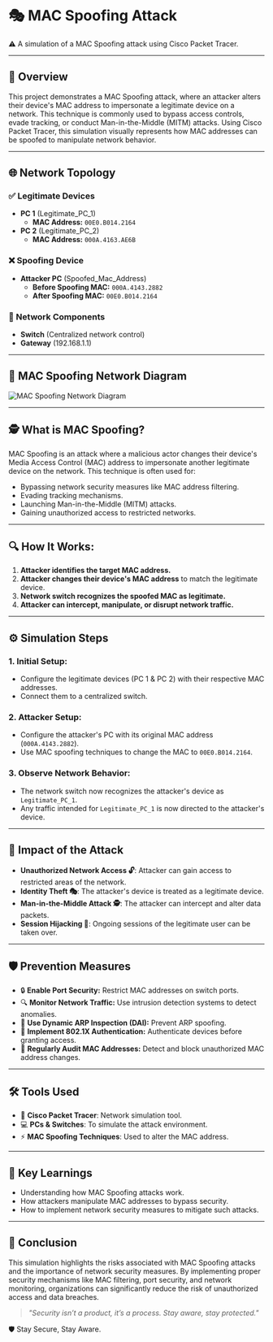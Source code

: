 # 🎭 MAC Spoofing Attack

⚠️ A simulation of a MAC Spoofing attack using Cisco Packet Tracer.

---

## 📖 Overview

This project demonstrates a MAC Spoofing attack, where an attacker alters their device's MAC address to impersonate a legitimate device on a network. This technique is commonly used to bypass access controls, evade tracking, or conduct Man-in-the-Middle (MITM) attacks. Using Cisco Packet Tracer, this simulation visually represents how MAC addresses can be spoofed to manipulate network behavior.

---

## 🌐 Network Topology

### ✅ Legitimate Devices
- **PC 1** (Legitimate_PC_1)  
  - **MAC Address:** `00E0.B014.2164`
- **PC 2** (Legitimate_PC_2)  
  - **MAC Address:** `000A.4163.AE6B`

### ❌ Spoofing Device
- **Attacker PC** (Spoofed_Mac_Address)  
  - **Before Spoofing MAC:** `000A.4143.2882`  
  - **After Spoofing MAC:** `00E0.B014.2164`

### 🔀 Network Components
- **Switch** (Centralized network control)
- **Gateway** (192.168.1.1)

---

## 📸 MAC Spoofing Network Diagram
![MAC Spoofing Network Diagram](https://github.com/21Lalit/Networking-projects/blob/main/Mac-Spoof.png)

---

## 🕵️ What is MAC Spoofing?

MAC Spoofing is an attack where a malicious actor changes their device's Media Access Control (MAC) address to impersonate another legitimate device on the network. This technique is often used for:
- Bypassing network security measures like MAC address filtering.
- Evading tracking mechanisms.
- Launching Man-in-the-Middle (MITM) attacks.
- Gaining unauthorized access to restricted networks.

---

## 🔍 How It Works:
1. **Attacker identifies the target MAC address.**
2. **Attacker changes their device's MAC address** to match the legitimate device.
3. **Network switch recognizes the spoofed MAC as legitimate.**
4. **Attacker can intercept, manipulate, or disrupt network traffic.**

---

## ⚙️ Simulation Steps

### 1. Initial Setup:
- Configure the legitimate devices (PC 1 & PC 2) with their respective MAC addresses.
- Connect them to a centralized switch.

### 2. Attacker Setup:
- Configure the attacker's PC with its original MAC address (`000A.4143.2882`).
- Use MAC spoofing techniques to change the MAC to `00E0.B014.2164`.

### 3. Observe Network Behavior:
- The network switch now recognizes the attacker's device as `Legitimate_PC_1`.
- Any traffic intended for `Legitimate_PC_1` is now directed to the attacker's device.

---

## 🚨 Impact of the Attack

- **Unauthorized Network Access 🔓**: Attacker can gain access to restricted areas of the network.
- **Identity Theft 🎭**: The attacker's device is treated as a legitimate device.
- **Man-in-the-Middle Attack 🕵️**: The attacker can intercept and alter data packets.
- **Session Hijacking 🔄**: Ongoing sessions of the legitimate user can be taken over.

---

## 🛡️ Prevention Measures

- 🔒 **Enable Port Security:** Restrict MAC addresses on switch ports.
- 🔍 **Monitor Network Traffic:** Use intrusion detection systems to detect anomalies.
- 🔄 **Use Dynamic ARP Inspection (DAI):** Prevent ARP spoofing.
- 🪪 **Implement 802.1X Authentication:** Authenticate devices before granting access.
- 🚫 **Regularly Audit MAC Addresses:** Detect and block unauthorized MAC address changes.

---

## 🛠️ Tools Used

- 🧰 **Cisco Packet Tracer**: Network simulation tool.
- 💻 **PCs & Switches**: To simulate the attack environment.
- ⚡ **MAC Spoofing Techniques**: Used to alter the MAC address.

---

## 🎯 Key Learnings

- Understanding how MAC Spoofing attacks work.
- How attackers manipulate MAC addresses to bypass security.
- How to implement network security measures to mitigate such attacks.

---

## 📢 Conclusion

This simulation highlights the risks associated with MAC Spoofing attacks and the importance of network security measures. By implementing proper security mechanisms like MAC filtering, port security, and network monitoring, organizations can significantly reduce the risk of unauthorized access and data breaches.

> _"Security isn’t a product, it’s a process. Stay aware, stay protected."_

🛡️ Stay Secure, Stay Aware.